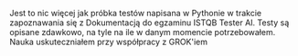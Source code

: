 Jest to nic więcej jak próbka testów napisana w Pythonie w trakcie zapoznawania się z Dokumentacją do egzaminu ISTQB Tester AI.
Testy są opisane zdawkowo, na tyle na ile w danym momencie potrzebowałem.
Nauka uskuteczniałem przy współpracy z GROK'iem
